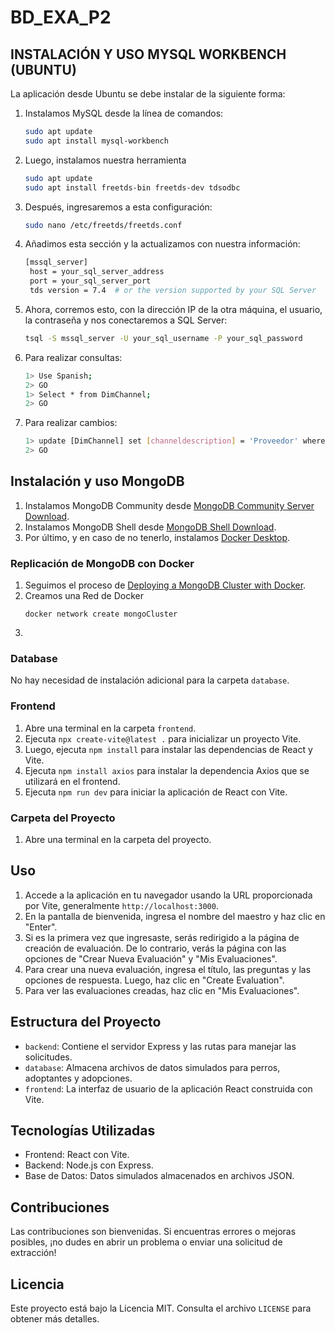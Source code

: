 # BD_EXA_P2

## INSTALACIÓN Y USO MYSQL WORKBENCH (UBUNTU)

La aplicación desde Ubuntu se debe instalar de la siguiente forma:

1. Instalamos MySQL desde la línea de comandos:
   
   ```bash
   sudo apt update
   sudo apt install mysql-workbench
   ```
2. Luego, instalamos nuestra herramienta
   ```bash
   sudo apt update
   sudo apt install freetds-bin freetds-dev tdsodbc
   ```
3. Después, ingresaremos a esta configuración:
   ```bash
   sudo nano /etc/freetds/freetds.conf
   ```
4. Añadimos esta sección y la actualizamos con nuestra información:
   ```bash
   [mssql_server]
    host = your_sql_server_address
    port = your_sql_server_port
    tds version = 7.4  # or the version supported by your SQL Server
   ```
5. Ahora, corremos esto, con la dirección IP de la otra máquina, el usuario, la contraseña y nos conectaremos a SQL Server:
   ```bash
   tsql -S mssql_server -U your_sql_username -P your_sql_password
   ```
6. Para realizar consultas:
   ```bash
   1> Use Spanish;
   2> GO
   1> Select * from DimChannel;
   2> GO
   ```
7. Para realizar cambios:
   ```bash
   1> update [DimChannel] set [channeldescription] = 'Proveedor' where [ChannelLabel] = '07';
   2> GO

## Instalación y uso MongoDB

1. Instalamos MongoDB Community desde [MongoDB Community Server Download](https://www.mongodb.com/try/download/community).
2. Instalamos MongoDB Shell desde [MongoDB Shell Download](https://www.mongodb.com/try/download/shell).
3. Por último, y en caso de no tenerlo, instalamos [Docker Desktop](https://www.docker.com/products/docker-desktop/).

### Replicación de MongoDB con Docker

1. Seguimos el proceso de [Deploying a MongoDB Cluster with Docker](https://www.mongodb.com/compatibility/deploying-a-mongodb-cluster-with-docker).
2. Creamos una Red de Docker
   ```Mongsh
   docker network create mongoCluster
   ```
3.


### Database

No hay necesidad de instalación adicional para la carpeta `database`.

### Frontend

1. Abre una terminal en la carpeta `frontend`.
2. Ejecuta `npx create-vite@latest .` para inicializar un proyecto Vite.
3. Luego, ejecuta `npm install` para instalar las dependencias de React y Vite.
4. Ejecuta `npm install axios` para instalar la dependencia Axios que se utilizará en el frontend.
5. Ejecuta `npm run dev` para iniciar la aplicación de React con Vite.

### Carpeta del Proyecto

1. Abre una terminal en la carpeta del proyecto.

## Uso

1. Accede a la aplicación en tu navegador usando la URL proporcionada por Vite, generalmente `http://localhost:3000`.
2. En la pantalla de bienvenida, ingresa el nombre del maestro y haz clic en "Enter".
3. Si es la primera vez que ingresaste, serás redirigido a la página de creación de evaluación. De lo contrario, verás la página con las opciones de "Crear Nueva Evaluación" y "Mis Evaluaciones".
4. Para crear una nueva evaluación, ingresa el título, las preguntas y las opciones de respuesta. Luego, haz clic en "Create Evaluation".
5. Para ver las evaluaciones creadas, haz clic en "Mis Evaluaciones".

## Estructura del Proyecto

- `backend`: Contiene el servidor Express y las rutas para manejar las solicitudes.
- `database`: Almacena archivos de datos simulados para perros, adoptantes y adopciones.
- `frontend`: La interfaz de usuario de la aplicación React construida con Vite.

## Tecnologías Utilizadas

- Frontend: React con Vite.
- Backend: Node.js con Express.
- Base de Datos: Datos simulados almacenados en archivos JSON.

## Contribuciones

Las contribuciones son bienvenidas. Si encuentras errores o mejoras posibles, ¡no dudes en abrir un problema o enviar una solicitud de extracción!

## Licencia

Este proyecto está bajo la Licencia MIT. Consulta el archivo `LICENSE` para obtener más detalles.
